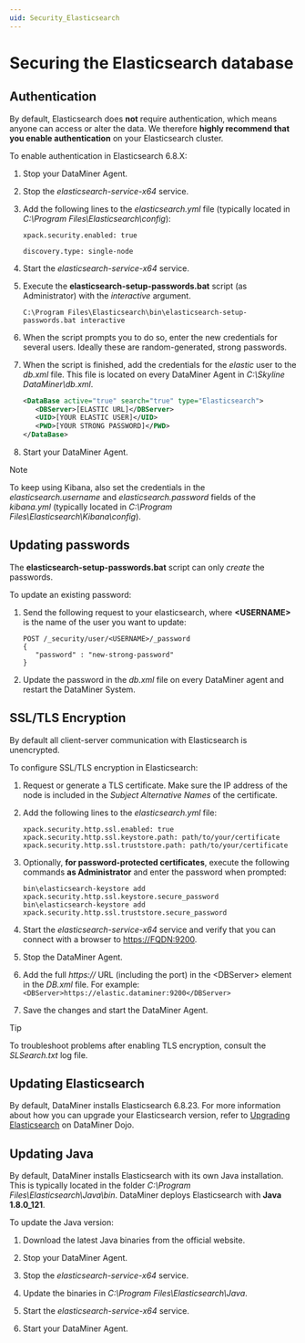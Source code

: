 ```yaml
---
uid: Security_Elasticsearch
---
```


# Securing the Elasticsearch database

## Authentication

By default, Elasticsearch does **not** require authentication, which means anyone can access or alter the data. We therefore **highly recommend that you enable authentication** on your Elasticsearch cluster.

To enable authentication in Elasticsearch 6.8.X:

1. Stop your DataMiner Agent.

1. Stop the *elasticsearch-service-x64* service.

1. Add the following lines to the *elasticsearch.yml* file (typically located in *C:\Program Files\Elasticsearch\config*):

    `xpack.security.enabled: true`
    
    `discovery.type: single-node`
    
1. Start the *elasticsearch-service-x64* service.

1. Execute the **elasticsearch-setup-passwords.bat** script (as Administrator) with the *interactive* argument.

   `C:\Program Files\Elasticsearch\bin\elasticsearch-setup-passwords.bat interactive`

1. When the script prompts you to do so, enter the new credentials for several users. Ideally these are random-generated, strong passwords.

1. When the script is finished, add the credentials for the *elastic* user to the *db.xml* file. This file is located on every DataMiner Agent in *C:\Skyline DataMiner\db.xml*.

   ```xml
   <DataBase active="true" search="true" type="Elasticsearch">
      <DBServer>[ELASTIC URL]</DBServer>
      <UID>[YOUR ELASTIC USER]</UID>
      <PWD>[YOUR STRONG PASSWORD]</PWD>
   </DataBase>
   ```
   
1. Start your DataMiner Agent.

> [!NOTE]
> To keep using Kibana, also set the credentials in the *elasticsearch.username* and *elasticsearch.password* fields of the *kibana.yml* (typically located in *C:\Program Files\Elasticsearch\Kibana\config*).

## Updating passwords

The **elasticsearch-setup-passwords.bat** script can only *create* the passwords. 

To update an existing password:

1. Send the following request to your elasticsearch, where **&lt;USERNAME&gt;** is the name of the user you want to update:
   ```
   POST /_security/user/<USERNAME>/_password
   {
      "password" : "new-strong-password"
   }
   ```
1. Update the password in the *db.xml* file on every DataMiner agent and restart the DataMiner System.

## SSL/TLS Encryption

By default all client-server communication with Elasticsearch is unencrypted.

To configure SSL/TLS encryption in Elasticsearch:

1. Request or generate a TLS certificate. Make sure the IP address of the node is included in the *Subject Alternative Names* of the certificate.

1. Add the following lines to the *elasticsearch.yml* file:

   ```
   xpack.security.http.ssl.enabled: true
   xpack.security.http.ssl.keystore.path: path/to/your/certificate
   xpack.security.http.ssl.truststore.path: path/to/your/certificate
   ```

1. Optionally, **for password-protected certificates**, execute the following commands **as Administrator** and enter the password when prompted:

   ```
   bin\elasticsearch-keystore add xpack.security.http.ssl.keystore.secure_password
   bin\elasticsearch-keystore add xpack.security.http.ssl.truststore.secure_password
   ```

1. Start the *elasticsearch-service-x64* service and verify that you can connect with a browser to <https://FQDN:9200>.

1. Stop the DataMiner Agent.

1. Add the full *https://* URL (including the port) in the \<DBServer> element in the *DB.xml* file. For example:
   `<DBServer>https://elastic.dataminer:9200</DBServer>`

1. Save the changes and start the DataMiner Agent.

> [!TIP]
> To troubleshoot problems after enabling TLS encryption, consult the *SLSearch.txt* log file.

## Updating Elasticsearch

By default, DataMiner installs Elasticsearch 6.8.23. For more information about how you can upgrade your Elasticsearch version, refer to [Upgrading Elasticsearch](https://community.dataminer.services/documentation/upgrading-elasticsearch-from-one-minor-version-to-another/) on DataMiner Dojo.

## Updating Java

By default, DataMiner installs Elasticsearch with its own Java installation. This is typically located in the folder *C:\Program Files\Elasticsearch\Java\bin*. DataMiner deploys Elasticsearch with **Java 1.8.0_121**.

To update the Java version:

1. Download the latest Java binaries from the official website.

1. Stop your DataMiner Agent.

1. Stop the *elasticsearch-service-x64* service.

1. Update the binaries in *C:\Program Files\Elasticsearch\Java*.

1. Start the *elasticsearch-service-x64* service.

1. Start your DataMiner Agent.
